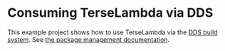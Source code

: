 # Consuming TerseLambda via DDS

This example project shows how to use TerseLambda via the [DDS build system](https://github.com/vector-of-bool/dds).
See [the package management documentation](/docs/package-management.md).
